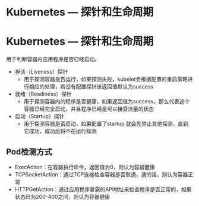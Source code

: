 # Kubernetes — 探针和生命周期

# Kubernetes — 探针和生命周期
用于判断容器内应用程序是否已经启动。
- 存活（Liveness）探针
    - 用于探测容器是否运行，如果探测失败，kubelet会根据配置的重启策略进行相应的处理，若没有配置探针该返回值默认为success
- 就绪（Readiness）探针
    - 用于探测容器内的程序是否健康，如果返回值为success，那么代表这个容器已经完全启动，并且程序已经是可以接受流量的状态
- 启动（Startup）探针
    - 用于探测容器是否启动，如果配置了startup 就会先禁止其他探测，直到它成功，成功后将不在运行探测

## Pod检测方式
- ExecAction：在容器执行命令，返回值为0，则认为容器健康
- TCPSocketAction：通过TCP连接检查容器是否联通，通的话，则认为容器正常
- HTTPGetAction：通过应用程序暴露的API地址来检查程序是否正常的，如果状态码为200-400之间，则认为容器健康
